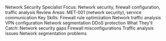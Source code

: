 Network Security Specialist
Focus: Network security, firewall configuration, traffic analysis
Review Areas: MET-001 (network security), service communication
Key Skills:
Firewall rule optimization
Network traffic analysis
VPN configuration
Network segmentation
DDoS protection
What They'll Catch:
Network security gaps
Firewall misconfigurations
Traffic analysis issues
Network segmentation problems